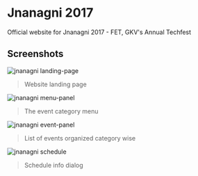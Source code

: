 # Jnanagni 2017
Official website for Jnanagni 2017 - FET, GKV's Annual Techfest

## Screenshots
![jnanagni landing-page](https://raw.githubusercontent.com/methusael13/jnanagni17/master/screenshots/Shot-01.png)
> Website landing page

![jnanagni menu-panel](https://raw.githubusercontent.com/methusael13/jnanagni17/master/screenshots/Shot-02.png)
> The event category menu

![jnanagni event-panel](https://raw.githubusercontent.com/methusael13/jnanagni17/master/screenshots/Shot-03.png)
> List of events organized category wise

![jnanagni schedule](https://raw.githubusercontent.com/methusael13/jnanagni17/master/screenshots/Shot-04.png)
> Schedule info dialog
